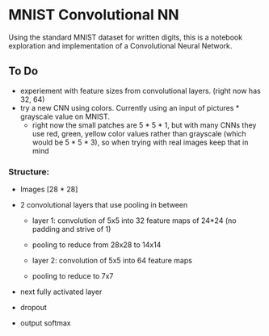 # MNIST Convolutional NN

Using the standard MNIST dataset for written digits, this is a notebook exploration and implementation of a Convolutional Neural Network. 

## To Do

- experiement with feature sizes from convolutional layers. (right now has 32, 64) 
- try a new CNN using colors. Currently using an input of pictures * grayscale value on MNIST.
	- right now the small patches are 5 * 5 * 1, but with many CNNs they use red, green, yellow color values rather than
	grayscale (which would be 5 * 5 * 3), so when trying with real images keep that in mind

### Structure:

- Images [28 * 28]

- 2 convolutional layers that use pooling in between

	- layer 1: convolution of 5x5 into 32 feature maps of 24*24 (no padding and strive of 1)
	- pooling to reduce from 28x28 to 14x14

	- layer 2: convolution of 5x5 into 64 feature maps
	- pooling to reduce to 7x7

- next fully activated layer 
- dropout
- output softmax 


